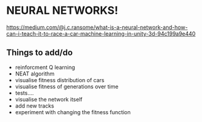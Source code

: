 # NEURAL NETWORKS!

https://medium.com/@j.c.ransome/what-is-a-neural-network-and-how-can-i-teach-it-to-race-a-car-machine-learning-in-unity-3d-94c199a9e440

## Things to add/do
- reinforcment Q learning
- NEAT algorithm
- visualise fitness distribution of cars
- visualise fitness of generations over time
- tests....
- visualise the network itself
- add new tracks
- experiment with changing the fitness function
